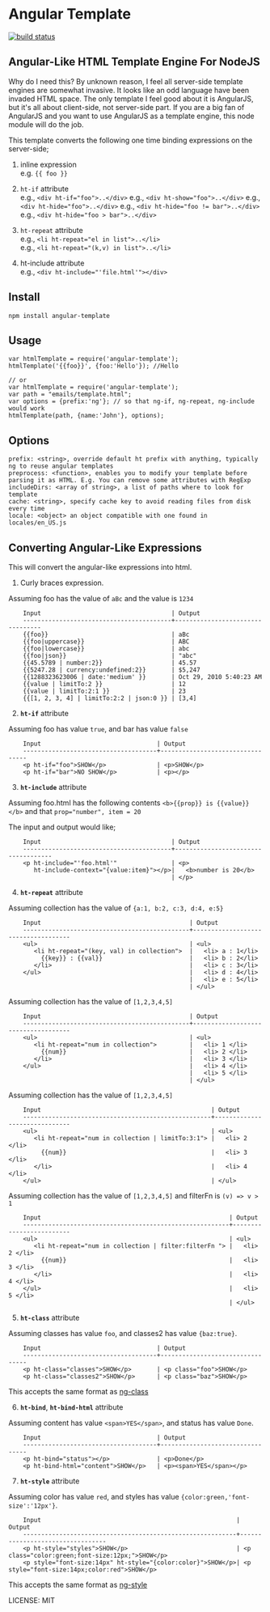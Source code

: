 Angular Template
==============================
[![build status](https://secure.travis-ci.org/allenhwkim/angular-template.png)](http://travis-ci.org/allenhwkim/angular-template)

Angular-Like HTML Template Engine For NodeJS
-----------------------------------------------

Why do I need this?
By unknown reason, I feel all server-side template engines are somewhat invasive.
It looks like an odd language have been invaded HTML space.
The only template I feel good about it is AngularJS, but it's all about client-side, not server-side part.
If you are a big fan of AngularJS and you want to use AngularJS as a template engine, this node module will do the job.

This template converts the following one time binding expressions on the server-side;

  1. inline expression  
     e.g. `{{ foo }}`

  2. `ht-if` attribute  
     e.g., `<div ht-if="foo">..</div>`
     e.g., `<div ht-show="foo">..</div>`
     e.g., `<div ht-hide="foo">..</div>`
     e.g., `<div ht-hide="foo != bar">..</div>`
     e.g., `<div ht-hide="foo > bar">..</div>`


  3. `ht-repeat` attribute  
     e.g., `<li ht-repeat="el in list">..</li>`  
     e.g., `<li ht-repeat="(k,v) in list">..</li>`  

  4. ht-include attribute  
     e.g., `<div ht-include="'file.html'"></div>`  

Install
-------

    npm install angular-template

Usage
------

    var htmlTemplate = require('angular-template');
    htmlTemplate('{{foo}}', {foo:'Hello'}); //Hello

    // or
    var htmlTemplate = require('angular-template');
    var path = "emails/template.html";
    var options = {prefix:'ng'}; // so that ng-if, ng-repeat, ng-include would work
    htmlTemplate(path, {name:'John'}, options);

Options
------

    prefix: <string>, override default ht prefix with anything, typically ng to reuse angular templates
    preprocess: <function>, enables you to modify your template before parsing it as HTML. E.g. You can remove some attributes with RegExp
    includeDirs: <array of string>, a list of paths where to look for template
    cache: <string>, specify cache key to avoid reading files from disk every time
    locale: <object> an object compatible with one found in locales/en_US.js

Converting Angular-Like Expressions
------------------------------------------------
This will convert the angular-like expressions into html.

1. Curly braces expression.

  Assuming foo has the value of `aBc` and the value is `1234`

        Input                                    | Output
        -----------------------------------------+---------------------------------
        {{foo}}                                  | aBc
        {{foo|uppercase}}                        | ABC
        {{foo|lowercase}}                        | abc
        {{foo|json}}                             | "abc"
        {{45.5789 | number:2}}                   | 45.57
        {{5247.28 | currency:undefined:2}}       | $5,247
        {{1288323623006 | date:'medium' }}       | Oct 29, 2010 5:40:23 AM
        {{value | limitTo:2 }}                   | 12
        {{value | limitTo:2:1 }}                 | 23
        {{[1, 2, 3, 4] | limitTo:2:2 | json:0 }} | [3,4]

2.  **`ht-if`** attribute

  Assuming foo has value `true`, and bar has value `false`

        Input                                | Output
        -------------------------------------+---------------------------------
        <p ht-if="foo">SHOW</p>              | <p>SHOW</p>    
        <p ht-if="bar">NO SHOW</p>           | <p></p>

3. **`ht-include`** attribute

  Assuming foo.html has the following contents `<b>{{prop}} is {{value}}</b>` and that `prop="number", item = 20`

 The input and output would like;

        Input                                    | Output
        -----------------------------------------+------------------------------------
        <p ht-include="'foo.html'"               | <p>
           ht-include-context="{value:item}"></p>|   <b>number is 20</b>
                                                 | </p>


4. **`ht-repeat`** attribute

  Assuming collection has the value of `{a:1, b:2, c:3, d:4, e:5}`

        Input                                         | Output
        ----------------------------------------------+------------------------------------
        <ul>                                          | <ul>
           <li ht-repeat="(key, val) in collection">  |   <li> a : 1</li>
             {{key}} : {{val}}                        |   <li> b : 2</li>
           </li>                                      |   <li> c : 3</li>
        </ul>                                         |   <li> d : 4</li>
                                                      |   <li> e : 5</li>
                                                      | </ul>

  Assuming collection has the value of `[1,2,3,4,5]`

        Input                                         | Output
        ----------------------------------------------+------------------------------------
        <ul>                                          | <ul>
           <li ht-repeat="num in collection">         |   <li> 1 </li>
             {{num}}                                  |   <li> 2 </li>
           </li>                                      |   <li> 3 </li>
        </ul>                                         |   <li> 4 </li>
                                                      |   <li> 5 </li>
                                                      | </ul>
  Assuming collection has the value of `[1,2,3,4,5]`

        Input                                               | Output
        ----------------------------------------------------+------------------------------
        <ul>                                                | <ul>
           <li ht-repeat="num in collection | limitTo:3:1"> |   <li> 2 </li>
             {{num}}                                        |   <li> 3 </li>
           </li>                                            |   <li> 4 </li>
        </ul>                                               | </ul>

  Assuming collection has the value of `[1,2,3,4,5]` and filterFn is `(v) => v > 1`

        Input                                                    | Output
        ---------------------------------------------------------+-------------------------
        <ul>                                                     | <ul>
           <li ht-repeat="num in collection | filter:filterFn "> |   <li> 2 </li>
             {{num}}                                             |   <li> 3 </li>
           </li>                                                 |   <li> 4 </li>
        </ul>                                                    |   <li> 5 </li>
                                                                 | </ul>

5.  **`ht-class`** attribute

  Assuming classes has value `foo`, and classes2 has value `{baz:true}`.

        Input                                | Output
        -------------------------------------+---------------------------------
        <p ht-class="classes">SHOW</p>       | <p class="foo">SHOW</p>    
        <p ht-class="classes2">SHOW</p>      | <p class="baz">SHOW</p>

This accepts the same format as [ng-class](https://docs.angularjs.org/api/ng/directive/ngClass)

6.  **`ht-bind`**, **`ht-bind-html`** attribute

  Assuming content has value `<span>YES</span>`, and status has value `Done`.

        Input                                | Output
        -------------------------------------+---------------------------------
        <p ht-bind="status"></p>             | <p>Done</p>    
        <p ht-bind-html="content">SHOW</p>   | <p><span>YES</span></p>


7.  **`ht-style`** attribute

  Assuming color has value `red`, and styles has value `{color:green,'font-size':'12px'}`.

        Input                                                      | Output
        -----------------------------------------------------------+---------------------------------
        <p ht-style="styles">SHOW</p>                              | <p class="color:green;font-size:12px;">SHOW</p>    
        <p style="font-size:14px" ht-style="{color:color}">SHOW</p>| <p style="font-size:14px;color:red">SHOW</p>

This accepts the same format as [ng-style](https://docs.angularjs.org/api/ng/directive/ngStyle)



LICENSE: MIT
